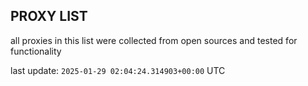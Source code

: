 ## PROXY LIST

all proxies in this list were collected from open sources and tested for functionality

last update: `2025-01-29 02:04:24.314903+00:00` UTC